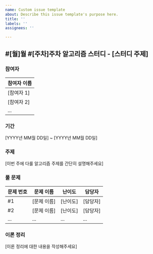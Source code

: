 ```yaml
---
name: Custom issue template
about: Describe this issue template's purpose here.
title: ''
labels: ''
assignees: ''

---
```


##  #[월]월 #[주차]주차  알고리즘 스터디 - [스터디 주제]

### 참여자
| 참여자 이름 |
|------------|
| [참여자 1]  |
| [참여자 2]  |
| ...        |

### 기간
[YYYY년 MM월 DD일] ~ [YYYY년 MM월 DD일]

### 주제
[이번 주에 다룰 알고리즘 주제를 간단히 설명해주세요]

### 풀 문제
| 문제 번호 | 문제 이름 | 난이도 | 담당자|
|-----------|----------|--------|----------|
| #1        | [문제 이름] | [난이도] | [담당자] |
| #2        | [문제 이름] | [난이도] | [담당자] |
| ...       | ...      | ...    | ...      |

### 이론 정리
[이론 정리에 대한 내용을 작성해주세요]
